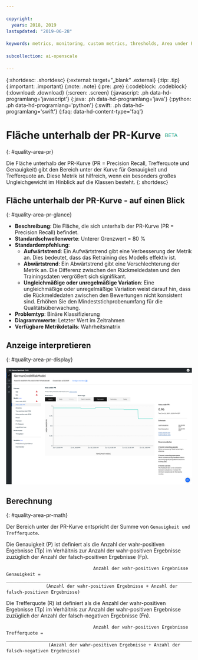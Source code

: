 ```yaml
---

copyright:
  years: 2018, 2019
lastupdated: "2019-06-28"

keywords: metrics, monitoring, custom metrics, thresholds, Area under PR

subcollection: ai-openscale

---
```


{:shortdesc: .shortdesc}
{:external: target="_blank" .external}
{:tip: .tip}
{:important: .important}
{:note: .note}
{:pre: .pre}
{:codeblock: .codeblock}
{:download: .download}
{:screen: .screen}
{:javascript: .ph data-hd-programlang='javascript'}
{:java: .ph data-hd-programlang='java'}
{:python: .ph data-hd-programlang='python'}
{:swift: .ph data-hd-programlang='swift'}
{:faq: data-hd-content-type='faq'}

# Fläche unterhalb der PR-Kurve ![Beta-Tag](images/beta.png)
{: #quality-area-pr}

Die Fläche unterhalb der PR-Kurve (PR = Precision Recall, Trefferquote und Genauigkeit) gibt den Bereich unter der Kurve für Genauigkeit und Trefferquote an. Diese Metrik ist hilfreich, wenn ein besonders großes Ungleichgewicht im Hinblick auf die Klassen besteht.
{: shortdesc}

## Fläche unterhalb der PR-Kurve - auf einen Blick
{: #quality-area-pr-glance}

- **Beschreibung**: Die Fläche, die sich unterhalb der PR-Kurve (PR = Precision Recall) befindet.
- **Standardschwellenwerte**: Unterer Grenzwert = 80 %
- **Standardempfehlung**:
   - **Aufwärtstrend**: Ein Aufwärtstrend gibt eine Verbesserung der Metrik an. Dies bedeutet, dass das Retraining des Modells effektiv ist.
   - **Abwärtstrend**: Ein Abwärtstrend gibt eine Verschlechterung der Metrik an. Die Differenz zwischen den Rückmeldedaten und den Trainingsdaten vergrößert sich signifikant.
   - **Ungleichmäßige oder unregelmäßige Variation**: Eine ungleichmäßige oder unregelmäßige Variation weist darauf hin, dass die Rückmeldedaten zwischen den Bewertungen nicht konsistent sind. Erhöhen Sie den Mindeststichprobenumfang für die Qualitätsüberwachung.
- **Problemtyp**: Binäre Klassifizierung
- **Diagrammwerte**: Letzter Wert im Zeitrahmen
- **Verfügbare Metrikdetails**: Wahrheitsmatrix

## Anzeige interpretieren
{: #quality-area-pr-display}

![Abbildung zur Fläche unterhalb der PR-Kurve mit einem Abwärtstrend bei den Metriken](images/quality-area-under-pr.png)


## Berechnung
{: #quality-area-pr-math}

Der Bereich unter der PR-Kurve entspricht der Summe von `Genauigkeit und Trefferquote`. 

Die Genauigkeit (P) ist definiert als die Anzahl der wahr-positiven Ergebnisse (Tp) im Verhältnis zur Anzahl der wahr-positiven Ergebnisse zuzüglich der Anzahl der falsch-positiven Ergebnisse (Fp).

```
                                 Anzahl der wahr-positiven Ergebnisse
Genauigkeit =  ______________________________________________________________________________
               (Anzahl der wahr-positiven Ergebnisse + Anzahl der falsch-positiven Ergebnisse)
```

Die Trefferquote (R) ist definiert als die Anzahl der wahr-positiven Ergebnisse (Tp) im Verhältnis zur Anzahl der wahr-positiven Ergebnisse zuzüglich der Anzahl der falsch-negativen Ergebnisse (Fn).

```
                                 Anzahl der wahr-positiven Ergebnisse
Trefferquote =  ______________________________________________________________________________
                (Anzahl der wahr-positiven Ergebnisse + Anzahl der falsch-negativen Ergebnisse)
```
